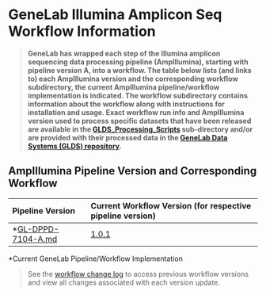 # GeneLab Illumina Amplicon Seq Workflow Information

> **GeneLab has wrapped each step of the Illumina amplicon sequencing data processing pipeline (AmpIllumina), starting with pipeline version A, into a workflow. The table below lists (and links to) each AmpIllumina version and the corresponding workflow subdirectory, the current AmpIllumina pipeline/workflow implementation is indicated. The workflow subdirectory contains information about the workflow along with instructions for installation and usage. Exact workflow run info and AmpIllumina version used to process specific datasets that have been released are available in the [GLDS_Processing_Scripts](../GLDS_Processing_Scripts) sub-directory and/or are provided with their processed data in the [GeneLab Data Systems (GLDS) repository](https://genelab-data.ndc.nasa.gov/genelab/projects).**  

## AmpIllumina Pipeline Version and Corresponding Workflow

|Pipeline Version|Current Workflow Version (for respective pipeline version)|
|:---------------|:---------------------------------------------------------|
|*[GL-DPPD-7104-A.md](../Pipeline_GL-DPPD-7104_Versions/GL-DPPD-7104-A.md)|[1.0.1](SW_AmpIllumina-A)|

*Current GeneLab Pipeline/Workflow Implementation

> See the [workflow change log](SW_AmpIllumina-A/CHANGELOG.md) to access previous workflow versions and view all changes associated with each version update.
